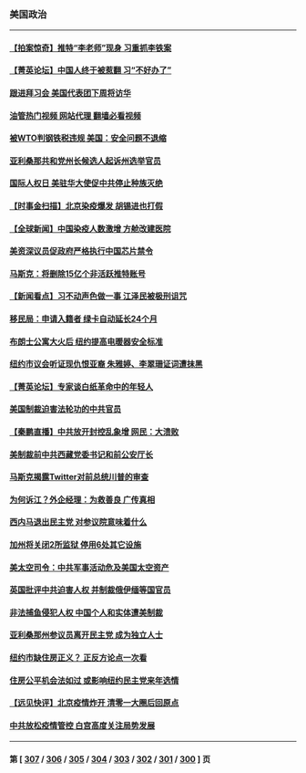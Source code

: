 ### 美国政治
---
#### [【拍案惊奇】推特“李老师”现身 习重抓李铁案](../../pages/ncid1078159/n13882394.md?12110845) 
#### [【菁英论坛】中国人终于被惹翻 习“不好办了”](../../pages/ncid1078159/n13882351.md?12110845) 
#### [跟进拜习会 美国代表团下周将访华](../../pages/ncid1078159/n13882361.md?12110845) 
#### [油管热门视频 网站代理 翻墙必看视频](http://138.2.39.72:81/youtube.html?epic-marker?12110845)
#### [被WTO判钢铁税违规 美国：安全问题不退缩](../../pages/ncid1078159/n13882335.md?12110845) 
#### [亚利桑那共和党州长候选人起诉州选举官员](../../pages/ncid1078159/n13882246.md?12110845) 
#### [国际人权日 美驻华大使促中共停止种族灭绝](../../pages/ncid1078159/n13882332.md?12110845) 
#### [【时事金扫描】北京染疫爆发 胡锡进也打假](../../pages/ncid1078159/n13882268.md?12110845) 
#### [【全球新闻】中国染疫人数激增 方舱改建医院](../../pages/ncid1078159/n13882285.md?12110845) 
#### [美资深议员促政府严格执行中国芯片禁令](../../pages/ncid1078159/n13882143.md?12110845) 
#### [马斯克：将删除15亿个非活跃推特账号](../../pages/ncid1078159/n13882046.md?12110845) 
#### [【新闻看点】习不动声色做一事 江泽民被极刑诅咒](../../pages/ncid1078159/n13881826.md?12110845) 
#### [移民局：申请入籍者 绿卡自动延长24个月](../../pages/ncid1078159/n13881989.md?12110845) 
#### [布朗士公寓大火后 纽约提高电暖器安全标准](../../pages/ncid1078159/n13881974.md?12110845) 
#### [纽约市议会听证现仇恨亚裔 朱雅婷、李翠珊证词遭抹黑](../../pages/ncid1078159/n13881987.md?12110845) 
#### [【菁英论坛】专家谈白纸革命中的年轻人](../../pages/ncid1078159/n13881823.md?12110845) 
#### [美国制裁迫害法轮功的中共官员](../../pages/ncid1078159/n13881833.md?12110845) 
#### [【秦鹏直播】中共放开封控乱象增 网民：大溃败](../../pages/ncid1078159/n13881911.md?12110845) 
#### [美制裁前中共西藏党委书记和前公安厅长](../../pages/ncid1078159/n13881924.md?12110845) 
#### [马斯克揭露Twitter对前总统川普的审查](../../pages/ncid1078159/n13881922.md?12110845) 
#### [为何诉江？外企经理：为救善良 广传真相](../../pages/ncid1078159/n13877630.md?12110845) 
#### [西内马退出民主党 对参议院意味着什么](../../pages/ncid1078159/n13881857.md?12110845) 
#### [加州将关闭2所监狱 停用6处其它设施](../../pages/ncid1078159/n13881901.md?12110845) 
#### [美太空司令：中共军事活动危及美国太空资产](../../pages/ncid1078159/n13881742.md?12110845) 
#### [英国批评中共迫害人权 并制裁俄伊缅等国官员](../../pages/ncid1078159/n13881775.md?12110845) 
#### [非法捕鱼侵犯人权 中国个人和实体遭美制裁](../../pages/ncid1078159/n13881750.md?12110845) 
#### [亚利桑那州参议员离开民主党 成为独立人士](../../pages/ncid1078159/n13881612.md?12110845) 
#### [纽约市缺住房正义？ 正反方论点一次看](../../pages/ncid1078159/n13881423.md?12110845) 
#### [住房公平机会法如过 或影响纽约民主党来年选情](../../pages/ncid1078159/n13881425.md?12110845) 
#### [【远见快评】北京疫情炸开 清零一大圈后回原点](../../pages/ncid1078159/n13881337.md?12110845) 
#### [中共放松疫情管控 白宫高度关注局势发展](../../pages/ncid1078159/n13881250.md?12110845) 

---
#### 第 [ [307](./307.md?12110845) / [306](./306.md?12110845) / [305](./305.md?12110845) / [304](./304.md?12110845) / [303](./303.md?12110845) / [302](./302.md?12110845) / [301](./301.md?12110845) / [300](./300.md?12110845) ] 页
